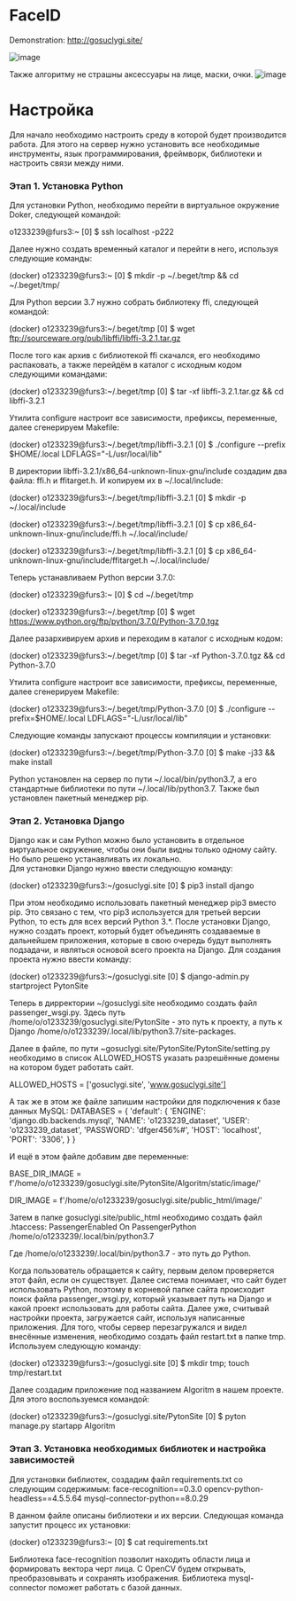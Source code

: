 # FaceID

Demonstration: http://gosuclygi.site/

![image](https://user-images.githubusercontent.com/72864649/186428306-01e12c43-9e88-45d3-bddb-0883969e1760.png)

Также алгоритму не страшны аксессуары на лице, маски, очки.
![image](https://user-images.githubusercontent.com/72864649/186429111-5a626e84-7579-4289-bcbc-fd6e436bba69.png)

# Настройка
Для начало необходимо настроить среду в которой будет производится работа. Для этого на сервер нужно установить все необходимые инструменты, язык программирования, фреймворк, библиотеки и настроить связи между ними. 

### Этап 1. Установка Python

Для установки Python, необходимо перейти в виртуальное окружение Doker, следующей командой:

  o1233239@furs3:~ [0] $ ssh localhost -p222
  
Далее нужно создать временный каталог и перейти в него, используя следующие команды:

(docker) o1233239@furs3:~ [0] $ mkdir -p ~/.beget/tmp && cd ~/.beget/tmp/ 

Для Python версии 3.7 нужно собрать библиотеку ffi, следующей командой: 

(docker) o1233239@furs3:~/.beget/tmp [0] $ wget ftp://sourceware.org/pub/libffi/libffi-3.2.1.tar.gz

После того как архив с библиотекой ffi скачался, его необходимо распаковать, а также перейдём в каталог с исходным кодом следующими командами:

(docker) o1233239@furs3:~/.beget/tmp [0] $ tar -xf libffi-3.2.1.tar.gz && cd libffi-3.2.1

Утилита configure настроит все зависимости, префиксы, переменные, далее сгенерируем Makefile:

(docker) o1233239@furs3:~/.beget/tmp/libffi-3.2.1 [0] $ ./configure --prefix $HOME/.local LDFLAGS="-L/usr/local/lib"

В директории libffi-3.2.1/x86_64-unknown-linux-gnu/include создадим два файла: ffi.h и ffitarget.h. И копируем их в ~/.local/include:

(docker) o1233239@furs3:~/.beget/tmp/libffi-3.2.1 [0] $ mkdir -p ~/.local/include

(docker) o1233239@furs3:~/.beget/tmp/libffi-3.2.1 [0] $ cp x86_64-unknown-linux-gnu/include/ffi.h ~/.local/include/

(docker) o1233239@furs3:~/.beget/tmp/libffi-3.2.1 [0] $ cp x86_64-unknown-linux-gnu/include/ffitarget.h ~/.local/include/

Теперь устанавливаем Python версии 3.7.0:

(docker) o1233239@furs3:~ [0] $ cd ~/.beget/tmp

(docker) o1233239@furs3:~/.beget/tmp [0] $ wget https://www.python.org/ftp/python/3.7.0/Python-3.7.0.tgz

Далее разархивируем архив и переходим в каталог с исходным кодом:

(docker) o1233239@furs3:~/.beget/tmp [0] $ tar -xf Python-3.7.0.tgz && cd Python-3.7.0

Утилита configure настроит все зависимости, префиксы, переменные, далее сгенерируем Makefile:

(docker) o1233239@furs3:~/.beget/tmp/Python-3.7.0 [0] $ ./configure --prefix=$HOME/.local LDFLAGS="-L/usr/local/lib"

Следующие команды запускают процессы компиляции и установки:

(docker) o1233239@furs3:~/.beget/tmp/Python-3.7.0 [0] $ make -j33 && make install

Python установлен на сервер по пути ~/.local/bin/python3.7, а его стандартные библиотеки по пути ~/.local/lib/python3.7. Также был установлен пакетный менеджер pip.

### Этап 2. Установка Django

Django как и сам Python можно было установить в отдельное виртуальное окружение, чтобы они были видны только одному сайту. Но было решено устанавливать их локально.  
Для установки Django нужно ввести следующую команду:

(docker) o1233239@furs3:~/gosuclygi.site [0] $ pip3 install django

При этом необходимо использовать пакетный менеджер pip3 вместо pip. Это связано с тем, что pip3 используется для третьей версии Python, то есть для всех версий Python 3.*.
После установки Django, нужно создать проект, который будет объединять создаваемые в дальнейшем приложения, которые в свою очередь будут выполнять подзадачи, и являться основой всего проекта на Django. Для создания проекта нужно ввести команду:

(docker) o1233239@furs3:~/gosuclygi.site [0] $ django-admin.py startproject PytonSite

Теперь в дирректории ~/gosuclygi.site необходимо создать файл passenger_wsgi.py. Здесь путь /home/o/o1233239/gosuclygi.site/PytonSite - это путь к проекту, а  путь к Django /home/o/o1233239/.local/lib/python3.7/site-packages. 

Далее в файле, по пути ~gosuclygi.site/PytonSite/PytonSite/setting.py необходимо в список ALLOWED_HOSTS указать разрешённые домены на котором будет работать сайт.

ALLOWED_HOSTS = ['gosuclygi.site', 'www.gosuclygi.site'] 

А так же в этом же файле запишим настройки для подключения к базе данных MySQL:
DATABASES = {
    'default': {
        'ENGINE': 'django.db.backends.mysql',
        'NAME': 'o1233239_dataset',
        'USER': 'o1233239_dataset',
        'PASSWORD': 'dfger456%#',
        'HOST': 'localhost',
        'PORT': '3306',
    }
}

И ещё в этом файле добавим две переменные:

BASE_DIR_IMAGE = f'/home/o/o1233239/gosuclygi.site/PytonSite/Algoritm/static/image/'

DIR_IMAGE = f'/home/o/o1233239/gosuclygi.site/public_html/image/'

Затем в папке gosuclygi.site/public_html необходимо создать файл .htaccess:
PassengerEnabled On
PassengerPython /home/o/o1233239/.local/bin/python3.7

Где /home/o/o1233239/.local/bin/python3.7 - это путь до Python.

Когда пользователь обращается к сайту, первым делом проверяется этот файл, если он существует. Далее система понимает, что сайт будет использовать Python, поэтому в корневой папке сайта происходит поиск файла passenger_wsgi.py, который указывает путь на Django и какой проект использовать для работы сайта. Далее уже, считывай настройки проекта, загружается сайт, используя написанные приложения.
Для того, чтобы сервер перезагружался и видел внесённые изменения, необходимо создать файл restart.txt в папке tmp. Используем следующую команду:

(docker) o1233239@furs3:~/gosuclygi.site [0] $ mkdir tmp; touch tmp/restart.txt

Далее создадим приложение под названием Algoritm в нашем проекте. Для этого воспользуемся командой:

(docker) o1233239@furs3:~/gosuclygi.site/PytonSite [0] $ pyton manage.py startapp Algoritm

### Этап 3. Установка необходимых библиотек и настройка зависимостей

Для установки библиотек, создадим файл requirements.txt со следующим содержимым:
face-recognition==0.3.0
opencv-python-headless==4.5.5.64
mysql-connector-python==8.0.29

В данном файле описаны библиотеки и их версии. Следующая команда запустит процесс их установки:

(docker) o1233239@furs3:~ [0] $ cat requirements.txt

Библиотека face-recognition позволит находить области лица и формировать вектора черт лица.
С OpenCV будем открывать, преобразовывать и сохранять изображения.
Библиотека mysql-connector поможет работать с базой данных.

